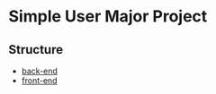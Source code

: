 # Simple User Major Project

## Structure

- <a href='https://github.com/SdDev1223/Simple-User-Major/tree/main/backend'>back-end</a>
- <a href='https://github.com/SdDev1223/Simple-User-Major/tree/main/frontend'>front-end</a>
